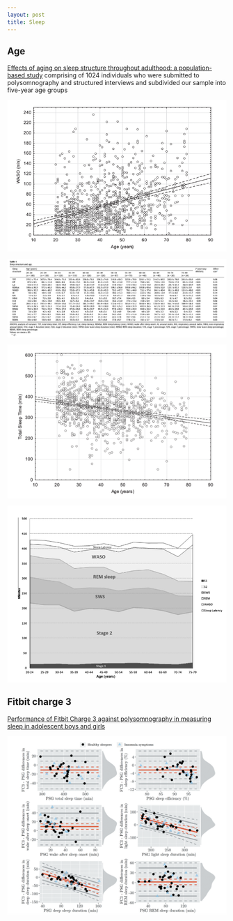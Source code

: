 ```yaml
---
layout: post
title: Sleep
---
```


## Age

[Effects of aging on sleep structure throughout adulthood: a population-based study](https://pubmed.ncbi.nlm.nih.gov/24657204/) comprising of 1024 individuals who were submitted to polysomnography and structured interviews and subdivided
our sample into five-year age groups

![alt text](waso.png)

![alt text](percentiles.png)

![alt text](tst.png)

![alt text](percentile_plot.png)


## Fitbit charge 3
[Performance of Fitbit Charge 3 against polysomnography in measuring sleep in adolescent boys and girls](https://www.tandfonline.com/doi/full/10.1080/07420528.2021.1903481)

![alt text](charge3.png)